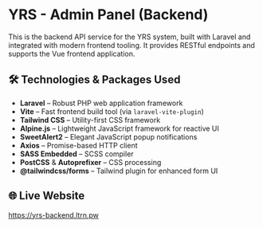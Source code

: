 # YRS - Admin Panel (Backend)

This is the backend API service for the YRS system, built with Laravel and integrated with modern frontend tooling. It provides RESTful endpoints and supports the Vue frontend application.

## 🛠️ Technologies & Packages Used

- **Laravel** – Robust PHP web application framework
- **Vite** – Fast frontend build tool (via `laravel-vite-plugin`)
- **Tailwind CSS** – Utility-first CSS framework
- **Alpine.js** – Lightweight JavaScript framework for reactive UI
- **SweetAlert2** – Elegant JavaScript popup notifications
- **Axios** – Promise-based HTTP client
- **SASS Embedded** – SCSS compiler
- **PostCSS** & **Autoprefixer** – CSS processing
- **@tailwindcss/forms** – Tailwind plugin for enhanced form UI

## 🌐 Live Website

<a href="https://yrs-backend.ltrn.pw" target="_blank">https://yrs-backend.ltrn.pw</a>